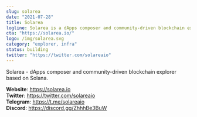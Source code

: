 ```yaml
---
slug: solarea
date: "2021-07-28"
title: Solarea
logline: Solarea is a dApps composer and community-driven blockchain explorer based on Solana.
cta: "https://solarea.io/"
logo: /img/solarea.svg
category: "explorer, infra"
status: building
twitter: "https://twitter.com/solareaio"
---
```


Solarea - dApps composer and community-driven blockchain explorer based on Solana.

<b>Website</b>: https://solarea.io </br>
<b>Twitter</b>: https://twitter.com/solareaio </br>
<b>Telegram</b>: https://t.me/solareaio </br>
<b>Discord</b>: https://discord.gg/ZhhhBe3BuW </br>
